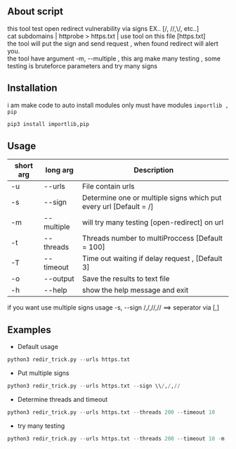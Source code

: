 ## About script
this tool test open redirect vulnerability via signs EX.. [/, //,\\/, etc..] <br> 
cat subdomains | httprobe > https.txt | use tool on this file [https.txt] <br>
the tool will put the sign and send request , when found redirect will alert you. <br>
the tool have argument -m, --multiple , this arg make many testing , some testing is bruteforce parameters and try many signs

## Installation
i am make code to auto install modules only must have modules ``` importlib , pip ``` <br> 
```bash 
pip3 install importlib,pip 
``` 

## Usage
short arg     | long arg      | Description
------------- | ------------- |-------------
-u            | --urls        | File contain urls
-s            | --sign        | Determine one or multiple signs which put every url [Default = /]
-m            | --multiple    | will try many testing [open-redirect] on url 
-t            | --threads     | Threads number to multiProccess [Default = 100]
-T            | --timeout     | Time out waiting if delay request , [Default 3]
-o            | --output      | Save the results to text file
-h            | --help        | show the help message and exit

if you want use multiple signs usage -s, --sign /,\/,//,\/\/  ==> seperator via [,]

## Examples
- Default usage
```python
python3 redir_trick.py --urls https.txt
```
- Put multiple signs  
```python
python3 redir_trick.py --urls https.txt --sign \\/,/,//
```
- Determine threads and timeout
```python
python3 redir_trick.py --urls https.txt --threads 200 --timeout 10
```
- try many testing
```python
python3 redir_trick.py --urls https.txt --threads 200 --timeout 10 -m
```
